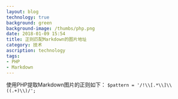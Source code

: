 ```yaml
---
layout: blog
technology: true
background: green
background-image: /thumbs/php.png
date: 2018-01-09 15:54
title: 正则匹配Markdown的图片地址
category: 技术
ascription: technology
tags:
- PHP
- Markdown
---
```


使用PHP提取Markdown图片的正则如下：
`$pattern = '/!\\[.*\\]\\((.+)\\)/';`